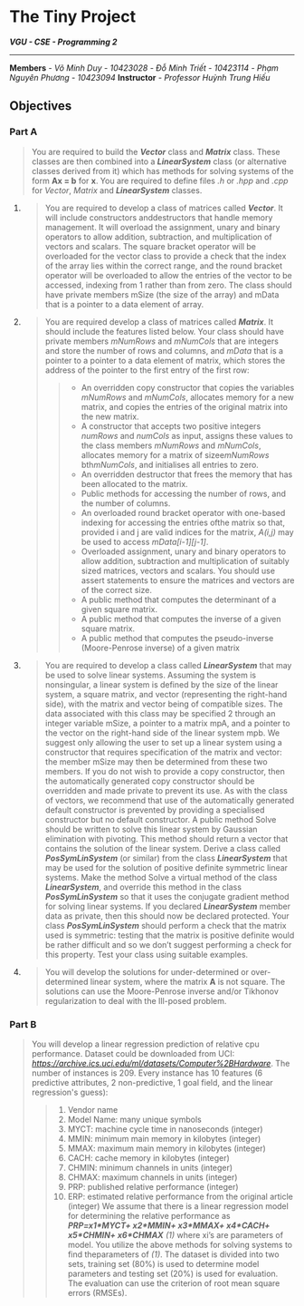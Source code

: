 
# The Tiny Project

***VGU - CSE - Programming 2***

---

**Members**
*- Võ Minh Duy           -   10423028*
*- Đỗ Minh Triết         -   10423114*
*- Phạm Nguyên Phương    -   10423094*
**Instructor**
*- Professor Huỳnh Trung Hiếu*

## Objectives

### Part A

> You are required to build the ***Vector*** class and ***Matrix*** class. These classes are then combined into a ***LinearSystem*** class (or alternative classes derived from it) which has methods for solving systems of the form **Ax = b** for **x**. You are required to define files *.h* or *.hpp* and *.cpp* for *Vector*, *Matrix* and ***LinearSystem*** classes.

1. > You are required to develop a class of matrices called ***Vector***. It will include constructors anddestructors that handle memory management. It will overload the assignment, unary and binary operators to allow addition, subtraction, and multiplication of vectors and scalars. The square bracket operator will be overloaded for the vector class to provide a check that the index of the array lies within the correct range, and the round bracket operator will be overloaded to allow the entries of the vector to be accessed, indexing from 1 rather than from zero. The class should have private members mSize (the size of the array) and mData that is a pointer to a data element of array.

2. > You are required develop a class of matrices called ***Matrix***. It should include the features listed below. Your class should have private members *mNumRows* and *mNumCols* that are integers and store the number of rows and columns, and *mData* that is a pointer to a pointer to a data element of matrix, which stores the address of the pointer to the first entry of the first row:
    >>- An overridden copy constructor that copies the variables *mNumRows* and *mNumCols*, allocates memory for a new matrix, and copies the entries of the original matrix into the new matrix.
    >>- A constructor that accepts two positive integers *numRows* and *numCols* as input, assigns these values to the class members *mNumRows* and *mNumCols*, allocates memory for a matrix of sizee*mNumRows* bth*mNumCols*, and initialises all entries to zero.
    >>- An overridden destructor that frees the memory that has been allocated to the matrix.
    >>- Public methods for accessing the number of rows, and the number of columns.
    >>- An overloaded round bracket operator with one-based indexing for accessing the entries ofthe matrix so that, provided i and j are valid indices for the matrix, *A(i,j)* may be used to access *mData[i-1][j-1]*.
    >>- Overloaded assignment, unary and binary operators to allow addition, subtraction and multiplication of suitably sized matrices, vectors and scalars. You should use assert statements to ensure the matrices and vectors are of the correct size.
    >>- A public method that computes the determinant of a given square matrix.
    >>- A public method that computes the inverse of a given square matrix.
    >>- A public method that computes the pseudo-inverse (Moore-Penrose inverse) of a given matrix

3. > You are required to develop a class called ***LinearSystem*** that may be used to solve linear systems. Assuming the system is nonsingular, a linear system is defined by the size of the linear system, a square matrix, and vector (representing the right-hand side), with the matrix and vector being of compatible sizes. The data associated with this class may be specified 2 through an integer variable mSize, a pointer to a matrix mpA, and a pointer to the vector on the right-hand side of the linear system mpb. We suggest only allowing the user to set up a linear system using a constructor that requires specification of the matrix and vector: the member mSize may then be determined from these two members. If you do not wish to provide a copy constructor, then the automatically generated copy constructor should be overridden and made private to prevent its use. As with the class of vectors, we recommend that use of the automatically generated default constructor is prevented by providing a specialised constructor but no default constructor. A public method Solve should be written to solve this linear system by Gaussian elimination with pivoting. This method should return a vector that contains the solution of the linear system. Derive a class called ***PosSymLinSystem*** (or similar) from the class ***LinearSystem*** that may be used for the solution of positive definite symmetric linear systems. Make the method Solve a virtual method of the class ***LinearSystem***, and override this method in the class ***PosSymLinSystem*** so that it uses the conjugate gradient method for solving linear systems. If you declared ***LinearSystem*** member data as private, then this should now be declared protected. Your class ***PosSymLinSystem*** should perform a check that the matrix used is symmetric: testing that the matrix is positive definite would be rather difficult and so we don’t suggest performing a check for this property. Test your class using suitable examples.

4. > You will develop the solutions for under-determined or over-determined linear system, where the matrix **A** is not square. The solutions can use the Moore-Penrose inverse and/or Tikhonov regularization to deal with the Ill-posed problem.

### Part B
> You will develop a linear regression prediction of relative cpu performance. Dataset could be downloaded from UCI: *<https://archive.ics.uci.edu/ml/datasets/Computer%2BHardware>*. The number of instances is 209. Every instance has 10 features (6 predictive attributes, 2 non-predictive, 1 goal field, and the linear regression's guess):
>> 1.   Vendor name
>> 2.   Model Name: many unique symbols
>> 3.   MYCT: machine cycle time in nanoseconds (integer)
>> 4.   MMIN: minimum main memory in kilobytes (integer)
>> 5.   MMAX: maximum main memory in kilobytes (integer)
>> 6.   CACH: cache memory in kilobytes (integer)
>> 7.   CHMIN: minimum channels in units (integer)
>> 8.   CHMAX: maximum channels in units (integer)
>> 9.   PRP: published relative performance (integer)
>> 10.  ERP: estimated relative performance from the original article (integer)
> We assume that there is a linear regression model for determining the relative performance as ***PRP=x1\*MYCT+ x2\*MMIN+ x3\*MMAX+ x4\*CACH+ x5\*CHMIN+ x6\*CHMAX*** *(1)* where xi’s are parameters of model. You utilize the above methods for solving systems to find theparameters of *(1)*. The dataset is divided into two sets, training set (80%) is used to determine model parameters and testing set (20%) is used for evaluation. The evaluation can use the criterion of root mean square errors (RMSEs).